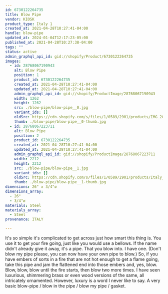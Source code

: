 ```yaml
---
id: 6730122264735
title: Blow Pipe
vendor: KIOSK
product_type: Italy 1
created_at: 2021-04-28T10:27:41-04:00
handle: blow-pipe
updated_at: 2024-01-04T12:17:23-05:00
published_at: 2021-04-28T10:27:38-04:00
tags: ""
status: active
admin_graphql_api_id: gid://shopify/Product/6730122264735
images:
  - id: 28768067190943
    alt: Blow Pipe
    position: 1
    product_id: 6730122264735
    created_at: 2021-04-28T10:27:41-04:00
    updated_at: 2021-04-28T10:27:41-04:00
    admin_graphql_api_id: gid://shopify/ProductImage/28768067190943
    width: 1262
    height: 1262
    src: ./blow-pipe/blow-pipe__0.jpg
    variant_ids: []
    oldSrc: https://cdn.shopify.com/s/files/1/0589/2901/products/IMG_20181118_144057.jpg?v=1619620061
    thumb: ./blow-pipe/blow-pipe__0-thumb.jpg
  - id: 28768067223711
    alt: Blow Pipe
    position: 2
    product_id: 6730122264735
    created_at: 2021-04-28T10:27:41-04:00
    updated_at: 2021-04-28T10:27:41-04:00
    admin_graphql_api_id: gid://shopify/ProductImage/28768067223711
    width: 2212
    height: 2212
    src: ./blow-pipe/blow-pipe__1.jpg
    variant_ids: []
    oldSrc: https://cdn.shopify.com/s/files/1/0589/2901/products/Italy_-_Blow_Pipe.jpg?v=1619620061
    thumb: ./blow-pipe/blow-pipe__1-thumb.jpg
dimensions: 26" x 3/4"ø
dimensions_array:
  - 26"
  - 3/4"ø
materials: Steel
materials_array:
  - Steel
provenance: ITALY

---
```


It's so simple it's complicated to get across just how smart this thing is. You use it to get your fire going, just like you would use a bellows. If the name didn't already give it away, it's a pipe. That you blow into. I have one. (Don't blow my pipe please, you can now have your own pipe to blow.) So, if you have embers of sorts in a fire that are not hot enough to get a flame going, take this pipe and jam the flattened end into those embers and, yes, blow. Blow, blow, blow until the fire starts, then blow two more times. I have seen luxurious, shimmering brass or even wood versions of the same, all intricately ornamented. However, luxury is a word I never like to say. A very basic blow-pipe / blow in the pipe / blow my pipe / gasket.